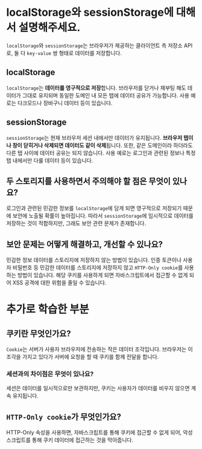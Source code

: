# localStorage와 sessionStorage에 대해서 설명해주세요.

`localStorage`와 `sessionStorage`는 브라우저가 제공하는 클라이언트 측 저장소 API로, 둘 다 `key-value` 쌍 형태로 데이터를 저장합니다.

## localStorage

`localStorage`는 **데이터를 영구적으로 저장**합니다. 브라우저를 닫거나 재부팅 해도 데이터가 그대로 유지되며 동일한 도메인 내 모든 탭에 데이터 공유가 가능합니다. 사용 예로는 다크모드나 장바구니 데이터 등이 있습니다.

## sessionStorage

`sessionStorage`는 현재 브라우저 세션 내에서만 데이터가 유지됩니다. **브라우저 탭이나 창이 닫히거나 삭제되면 데이터도 같이 삭제**됩니다. 또한, 같은 도메인이라 하더라도 다른 탭 사이에 데이터 공유는 되지 않습니다. 사용 예로는 로그인과 관련된 정보나 특정 탭 내에서만 다룰 데이터 등이 있습니다.

## 두 스토리지를 사용하면서 주의해야 할 점은 무엇이 있나요?

로그인과 관련된 민감한 정보를 `localStorage`에 담게 되면 영구적으로 저장되기 때문에 보안에 노출될 확률이 높아집니다. 따라서 `sessionStorage`에 임시적으로 데이터를 저장하는 것이 적합하지만, 그래도 보안 관련 문제가 존재합니다.

## 보안 문제는 어떻게 해결하고, 개선할 수 있나요?

민감한 정보 데이터를 스토리지에 저장하지 않는 방법이 있습니다. 인증 토큰이나 사용자 비밀번호 등 민감한 데이터를 스토리지에 저장하지 않고 `HTTP-Only cookie`를 사용하는 방법이 있습니다. 해당 쿠키를 사용하게 되면 자바스크립트에서 접근할 수 없게 되어 XSS 공격에 대한 위험을 줄일 수 있습니다.

# 추가로 학습한 부분

## 쿠키란 무엇인가요?

`Cookie`는 서버가 사용자 브라우저에 전송하는 작은 데이터 조각입니다. 브라우저는 이 조각을 가지고 있다가 서버에 요청을 할 때 쿠키를 함께 전달을 합니다.

### 세션과의 차이점은 무엇이 있나요?

세션은 데이터를 일시적으로만 보관하지만, 쿠키는 사용자가 데이터를 비우지 않으면 계속 유지됩니다.

## `HTTP-Only cookie`가 무엇인가요?

HTTP-Only 속성을 사용하면, 자바스크립트를 통해 쿠키에 접근할 수 없게 되어, 악성 스크립트를 통해 쿠키 데이터에 접근하는 것을 막아줍니다.
